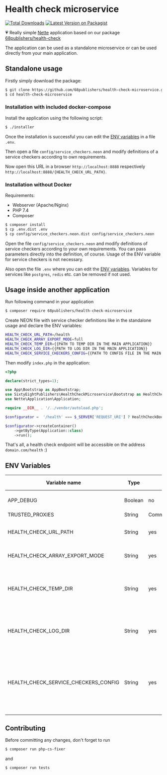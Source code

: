 # Health check microservice

[![Total Downloads][ico-downloads]][link-downloads]
[![Latest Version on Packagist][ico-version]][link-packagist]

:heartpulse: Really simple [Nette](https://nette.org) application based on our package [68publishers/health-check](https://github.com/68publishers/health-check)

The application can be used as a standalone microservice or can be used directly from your main application.

## Standalone usage

Firstly simply download the package:

```bash
$ git clone https://github.com/68publishers/health-check-microservice.git
$ cd health-check-microservice
```

### Installation with included docker-compose

Install the application using the following script:

```bash
$ ./installer
```

Once the installation is successful you can edit the [ENV variables](#env-variables) in a file `.env`.

Then open a file `config/service_checkers.neon` and modify definitions of a service checkers according to own requirements.

Now open this URL in a browser `http://localhost:8888` respectively `http://localhost:8888/{HEALTH_CHECK_URL_PATH}`.

### Installation without Docker

Requirements:

- Webserver (Apache/Nginx)
- PHP 7.4
- Composer

```bash
$ composer install
$ cp .env.dist .env
$ cp config/service_checkers.neon.dist config/service_checkers.neon
```

Open the file `config/service_checkers.neon` and modify definitions of service checkers according to your own requirements.
You can pass parameters directly into the definition, of course. Usage of the ENV variable for service checkers is not necessary.

Also open the file `.env` where you can edit the [ENV variables](#env-variables). Variables for services like `postgres`, `redis` etc. can be removed if not used.

## Usage inside another application

Run following command in your application

```bash
$ composer require 68publishers/health-check-microservice
```

Create NEON file with service checker definitions like in the standalone usage and declare the ENV variables:

```bash
HEALTH_CHECK_URL_PATH=/health
HEALTH_CHECK_ARRAY_EXPORT_MODE=full
HEALTH_CHECK_TEMP_DIR={{PATH TO TEMP DIR IN THE MAIN APPLICATION}}
HEALTH_CHECK_LOG_DIR={{PATH TO LOG DIR IN THE MAIN APPLICATION}}
HEALTH_CHECK_SERVICE_CHECKERS_CONFIG={{PATH TO CONFIG FILE IN THE MAIN APPLICATION}}
```

Then modify `index.php` in the application:

```php
<?php

declare(strict_types=1);

use App\Bootstrap as AppBootstrap;
use SixtyEightPublishers\HealthCheckMicroservice\Bootstrap as HealthCheckBootstrap;
use Nette\Application\Application;

require __DIR__ . '/../vendor/autoload.php';

$configurator =  '/health' === $_SERVER['REQUEST_URI'] ? HealthCheckBootstrap::boot() : AppBootstrap::boot();

$configurator->createContainer()
	->getByType(Application::class)
	->run();
```

That's all, a health check endpoint will be accessible on the address `domain.com/health` :)
 
## ENV Variables

| Variable name | Type | Required | Example | Additional info |
| ------ | ------ | ------ | ------ | ------ |
| APP_DEBUG | Boolean | no | 1 | Enables dev/debug mode |
| TRUSTED_PROXIES | String|CommaSeparatedList | no | 127.0.0.1 | Optional, IP or IPs separated by a comma. The range you can enter like 1.0.0.0/1 |
| HEALTH_CHECK_URL_PATH | String | yes | `/` or `health` for example | Url path that is used as an endpoint |
| HEALTH_CHECK_ARRAY_EXPORT_MODE | String | yes | `simple` or `full` | Simplified or full response |
| HEALTH_CHECK_TEMP_DIR | String | yes | `var` | Path to temp directory (relatively from the application root) |
| HEALTH_CHECK_LOG_DIR | String | yes | `var/log` | Path to log directory (relatively from the application root) |
| HEALTH_CHECK_SERVICE_CHECKERS_CONFIG | String | yes | `config/service_checkers.neon` | Path to a neon file with service checker definitions (relatively from the application root) |

## Contributing

Before committing any changes, don't forget to run

```bash
$ composer run php-cs-fixer
```

and

```bash
$ composer run tests
```

[ico-version]: https://img.shields.io/packagist/v/68publishers/health-check-microservice.svg?style=flat-square
[ico-downloads]: https://img.shields.io/packagist/dt/68publishers/health-check-microservice.svg?style=flat-square

[link-packagist]: https://packagist.org/packages/68publishers/health-check-microservice
[link-downloads]: https://packagist.org/packages/68publishers/health-check-microservice
